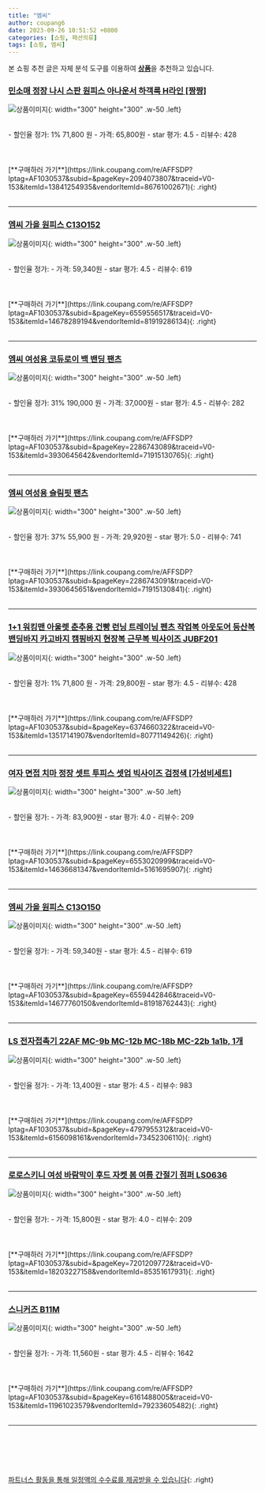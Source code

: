 ```yaml
---
title: "엠씨"
author: coupang6
date: 2023-09-26 10:51:52 +0800
categories: [쇼핑, 패션의류]
tags: [쇼핑, 엠씨]
---
```


본 쇼핑 추천 글은 자체 분석 도구를 이용하여 [**상품**](https://link.coupang.com/a/bao1ui)을 추천하고 있습니다.

### [민소매 정장 나시 스판 원피스 아나운서 하객룩 H라인 [짱짱]](https://link.coupang.com/re/AFFSDP?lptag=AF1030537&subid=&pageKey=2094073807&traceid=V0-153&itemId=13841254935&vendorItemId=86761002671)

![상품이미지](https://thumbnail9.coupangcdn.com/thumbnails/remote/230x230ex/image/vendor_inventory/b29f/2b011220f619b40ce9fe0706973c7b7cc3a4073cb2bafc13a5f88291cbd2.jpg){: width="300" height="300" .w-50 .left}


<br>
- 할인율 정가: 1%  71,800   원
- 가격: 65,800원
- star 평가: 4.5
- 리뷰수: 428
<br>
<br>
<br>
<br>
[**구매하러 가기**](https://link.coupang.com/re/AFFSDP?lptag=AF1030537&subid=&pageKey=2094073807&traceid=V0-153&itemId=13841254935&vendorItemId=86761002671){: .right}
<br>
<br>

---

### [엠씨 가을 원피스 C13O152](https://link.coupang.com/re/AFFSDP?lptag=AF1030537&subid=&pageKey=6559556517&traceid=V0-153&itemId=14678289194&vendorItemId=81919286134)

![상품이미지](https://thumbnail7.coupangcdn.com/thumbnails/remote/230x230ex/image/vendor_inventory/dd4e/886b8f3eb3874d5f034608b0fe511d9afd0bde960112599b4b2337e21c2e.jpg){: width="300" height="300" .w-50 .left}


<br>
- 할인율 정가: 
- 가격: 59,340원
- star 평가: 4.5
- 리뷰수: 619
<br>
<br>
<br>
<br>
[**구매하러 가기**](https://link.coupang.com/re/AFFSDP?lptag=AF1030537&subid=&pageKey=6559556517&traceid=V0-153&itemId=14678289194&vendorItemId=81919286134){: .right}
<br>
<br>

---

### [엠씨 여성용 코듀로이 백 밴딩 팬츠](https://link.coupang.com/re/AFFSDP?lptag=AF1030537&subid=&pageKey=2286743089&traceid=V0-153&itemId=3930645642&vendorItemId=71915130765)

![상품이미지](https://thumbnail9.coupangcdn.com/thumbnails/remote/230x230ex/image/rs_quotation_api/8fa5/905f615c104fcb1b32ed8cc115c1ea7041b09871daca10e15b29b92d0c61.jpg){: width="300" height="300" .w-50 .left}


<br>
- 할인율 정가: 31%  190,000   원
- 가격: 37,000원
- star 평가: 4.5
- 리뷰수: 282
<br>
<br>
<br>
<br>
[**구매하러 가기**](https://link.coupang.com/re/AFFSDP?lptag=AF1030537&subid=&pageKey=2286743089&traceid=V0-153&itemId=3930645642&vendorItemId=71915130765){: .right}
<br>
<br>

---

### [엠씨 여성용 슬림핏 팬츠](https://link.coupang.com/re/AFFSDP?lptag=AF1030537&subid=&pageKey=2286743091&traceid=V0-153&itemId=3930645651&vendorItemId=71915130841)

![상품이미지](https://thumbnail8.coupangcdn.com/thumbnails/remote/230x230ex/image/rs_quotation_api/3c78/219631f718aec75ce935fcfa43bb2fa6fdd8cfec481eac510141d1cc77c4.jpg){: width="300" height="300" .w-50 .left}


<br>
- 할인율 정가: 37%  55,900   원
- 가격: 29,920원
- star 평가: 5.0
- 리뷰수: 741
<br>
<br>
<br>
<br>
[**구매하러 가기**](https://link.coupang.com/re/AFFSDP?lptag=AF1030537&subid=&pageKey=2286743091&traceid=V0-153&itemId=3930645651&vendorItemId=71915130841){: .right}
<br>
<br>

---

### [1+1 워킹맨 아울렛 춘추용 건빵 런닝 트레이닝 펜츠 작업복 아웃도어 등산복 밴딩바지 카고바지 캠핑바지 현장복 근무복 빅사이즈 JUBF201](https://link.coupang.com/re/AFFSDP?lptag=AF1030537&subid=&pageKey=6374660322&traceid=V0-153&itemId=13517141907&vendorItemId=80771149426)

![상품이미지](https://thumbnail8.coupangcdn.com/thumbnails/remote/230x230ex/image/vendor_inventory/75ab/e40feb6ca1a1cab8cb214d4e4d438bd1afdea31ba08cbf20558bb9aa5623.jpg){: width="300" height="300" .w-50 .left}


<br>
- 할인율 정가: 1%  71,800   원
- 가격: 29,800원
- star 평가: 4.5
- 리뷰수: 428
<br>
<br>
<br>
<br>
[**구매하러 가기**](https://link.coupang.com/re/AFFSDP?lptag=AF1030537&subid=&pageKey=6374660322&traceid=V0-153&itemId=13517141907&vendorItemId=80771149426){: .right}
<br>
<br>

---

### [여자 면접 치마 정장 셋트 투피스 셋업 빅사이즈 검정색 [가성비세트]](https://link.coupang.com/re/AFFSDP?lptag=AF1030537&subid=&pageKey=6553020999&traceid=V0-153&itemId=14636681347&vendorItemId=5161695907)

![상품이미지](https://thumbnail10.coupangcdn.com/thumbnails/remote/230x230ex/image/vendor_inventory/9a18/97f4c92c63c90c7aff290f307ba29ccaf70adb66f85f5321035fd8efa97e.PNG){: width="300" height="300" .w-50 .left}


<br>
- 할인율 정가: 
- 가격: 83,900원
- star 평가: 4.0
- 리뷰수: 209
<br>
<br>
<br>
<br>
[**구매하러 가기**](https://link.coupang.com/re/AFFSDP?lptag=AF1030537&subid=&pageKey=6553020999&traceid=V0-153&itemId=14636681347&vendorItemId=5161695907){: .right}
<br>
<br>

---

### [엠씨 가을 원피스 C13O150](https://link.coupang.com/re/AFFSDP?lptag=AF1030537&subid=&pageKey=6559442846&traceid=V0-153&itemId=14677760150&vendorItemId=81918762443)

![상품이미지](https://thumbnail6.coupangcdn.com/thumbnails/remote/230x230ex/image/vendor_inventory/d81c/9330f7f174160bf72923ed07844e57343e269ae262a6bf7b3f2e4e0eb957.jpg){: width="300" height="300" .w-50 .left}


<br>
- 할인율 정가: 
- 가격: 59,340원
- star 평가: 4.5
- 리뷰수: 619
<br>
<br>
<br>
<br>
[**구매하러 가기**](https://link.coupang.com/re/AFFSDP?lptag=AF1030537&subid=&pageKey=6559442846&traceid=V0-153&itemId=14677760150&vendorItemId=81918762443){: .right}
<br>
<br>

---

### [LS 전자접촉기 22AF MC-9b MC-12b MC-18b MC-22b 1a1b, 1개](https://link.coupang.com/re/AFFSDP?lptag=AF1030537&subid=&pageKey=4797955312&traceid=V0-153&itemId=6156098161&vendorItemId=73452306110)

![상품이미지](https://thumbnail10.coupangcdn.com/thumbnails/remote/230x230ex/image/vendor_inventory/5bec/50fb3f10ab33b3cf3ff30a17c20fd0babedf27a368df258871ee90446eb8.jpg){: width="300" height="300" .w-50 .left}


<br>
- 할인율 정가: 
- 가격: 13,400원
- star 평가: 4.5
- 리뷰수: 983
<br>
<br>
<br>
<br>
[**구매하러 가기**](https://link.coupang.com/re/AFFSDP?lptag=AF1030537&subid=&pageKey=4797955312&traceid=V0-153&itemId=6156098161&vendorItemId=73452306110){: .right}
<br>
<br>

---

### [로로스키니 여성 바람막이 후드 자켓 봄 여름 간절기 점퍼 LS0636](https://link.coupang.com/re/AFFSDP?lptag=AF1030537&subid=&pageKey=7201209772&traceid=V0-153&itemId=18203227158&vendorItemId=85351617931)

![상품이미지](https://thumbnail6.coupangcdn.com/thumbnails/remote/230x230ex/image/vendor_inventory/2f9f/3da1540e140eb8f6eb22bce71d36a6c440fd4081c7cd872dbf23c427de96.jpg){: width="300" height="300" .w-50 .left}


<br>
- 할인율 정가: 
- 가격: 15,800원
- star 평가: 4.0
- 리뷰수: 209
<br>
<br>
<br>
<br>
[**구매하러 가기**](https://link.coupang.com/re/AFFSDP?lptag=AF1030537&subid=&pageKey=7201209772&traceid=V0-153&itemId=18203227158&vendorItemId=85351617931){: .right}
<br>
<br>

---

### [스니커즈 B11M](https://link.coupang.com/re/AFFSDP?lptag=AF1030537&subid=&pageKey=6161488005&traceid=V0-153&itemId=11961023579&vendorItemId=79233605482)

![상품이미지](https://thumbnail8.coupangcdn.com/thumbnails/remote/230x230ex/image/rs_quotation_api/rri3sxq6/14130ba5c1d04fadbe512b3c3bbbc7b6.jpg){: width="300" height="300" .w-50 .left}


<br>
- 할인율 정가: 
- 가격: 11,560원
- star 평가: 4.5
- 리뷰수: 1642
<br>
<br>
<br>
<br>
[**구매하러 가기**](https://link.coupang.com/re/AFFSDP?lptag=AF1030537&subid=&pageKey=6161488005&traceid=V0-153&itemId=11961023579&vendorItemId=79233605482){: .right}
<br>
<br>

---
<br><br><br><br><br> [파트너스 활동을 통해 일정액의 수수료를 제공받을 수 있습니다](https://link.coupang.com/a/bao1ui){: .right}